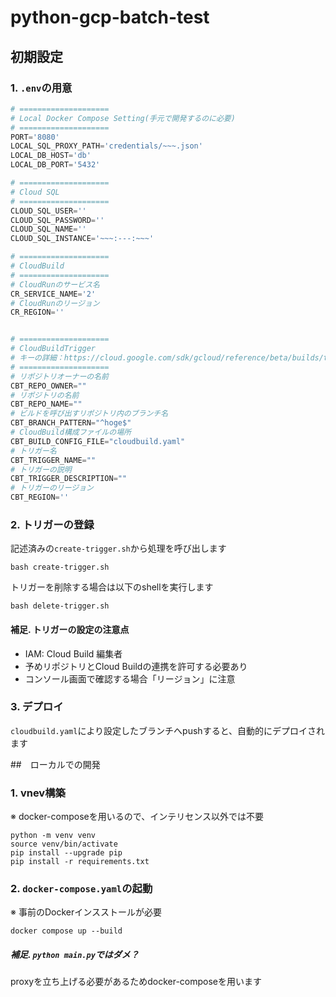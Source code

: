 # python-gcp-batch-test

## 初期設定

### 1. `.env`の用意

```py
# ====================
# Local Docker Compose Setting(手元で開発するのに必要)
# ====================
PORT='8080'
LOCAL_SQL_PROXY_PATH='credentials/~~~.json'
LOCAL_DB_HOST='db'
LOCAL_DB_PORT='5432'

# ====================
# Cloud SQL
# ====================
CLOUD_SQL_USER=''
CLOUD_SQL_PASSWORD=''
CLOUD_SQL_NAME=''
CLOUD_SQL_INSTANCE='~~~:---:~~~'

# ====================
# CloudBuild
# ====================
# CloudRunのサービス名
CR_SERVICE_NAME='2'
# CloudRunのリージョン
CR_REGION=''


# ====================
# CloudBuildTrigger
# キーの詳細：https://cloud.google.com/sdk/gcloud/reference/beta/builds/triggers/create/github
# ====================
# リポジトリオーナーの名前
CBT_REPO_OWNER=""
# リポジトリの名前
CBT_REPO_NAME=""
# ビルドを呼び出すリポジトリ内のブランチ名
CBT_BRANCH_PATTERN="^hoge$"
# CloudBuild構成ファイルの場所
CBT_BUILD_CONFIG_FILE="cloudbuild.yaml"
# トリガー名
CBT_TRIGGER_NAME=""
# トリガーの説明
CBT_TRIGGER_DESCRIPTION=""
# トリガーのリージョン
CBT_REGION=''

```

### 2. トリガーの登録

記述済みの`create-trigger.sh`から処理を呼び出します

```
bash create-trigger.sh
```

トリガーを削除する場合は以下のshellを実行します

```
bash delete-trigger.sh
```

#### 補足. トリガーの設定の注意点

- IAM: Cloud Build 編集者
- 予めリポジトリとCloud Buildの連携を許可する必要あり
- コンソール画面で確認する場合「リージョン」に注意

### 3. デプロイ

`cloudbuild.yaml`により設定したブランチへpushすると、自動的にデプロイされます

##　ローカルでの開発

### 1. vnev構築

※ docker-composeを用いるので、インテリセンス以外では不要

```
python -m venv venv
source venv/bin/activate
pip install --upgrade pip
pip install -r requirements.txt
```

### 2. `docker-compose.yaml`の起動

※ 事前のDockerインスストールが必要

```
docker compose up --build
```

##### 補足. `python main.py`ではダメ？

proxyを立ち上げる必要があるためdocker-composeを用います
